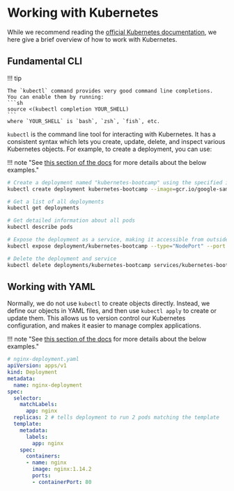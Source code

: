 # Working with Kubernetes

While we recommend reading the [official Kubernetes documentation](https://kubernetes.io/docs/tutorials/kubernetes-basics/), we here give a brief overview of how to work with Kubernetes.

## Fundamental CLI

!!! tip

    The `kubectl` command provides very good command line completions.
    You can enable them by running:
    ```sh
    source <(kubectl completion YOUR_SHELL)
    ```
    where `YOUR_SHELL` is `bash`, `zsh`, `fish`, etc.

`kubectl` is the command line tool for interacting with Kubernetes.
It has a consistent syntax which lets you create, update, delete, and inspect various Kubernetes objects.
For example, to create a deployment, you can use:

!!! note "See [this section of the docs](https://kubernetes.io/docs/tutorials/kubernetes-basics/) for more details about the below examples."

```sh
# Create a deployment named "kubernetes-bootcamp" using the specified image
kubectl create deployment kubernetes-bootcamp --image=gcr.io/google-samples/kubernetes-bootcamp:v1

# Get a list of all deployments
kubectl get deployments

# Get detailed information about all pods
kubectl describe pods

# Expose the deployment as a service, making it accessible from outside the cluster
kubectl expose deployment/kubernetes-bootcamp --type="NodePort" --port 8080

# Delete the deployment and service
kubectl delete deployments/kubernetes-bootcamp services/kubernetes-bootcamp
```

## Working with YAML


Normally, we do not use `kubectl` to create objects directly.
Instead, we define our objects in YAML files, and then use `kubectl apply` to create or update them.
This allows us to version control our Kubernetes configuration, and makes it easier to manage complex applications.

!!! note "See [this section of the docs](https://kubernetes.io/docs/tasks/run-application/run-stateless-application-deployment/) for more details about the below examples."

```yaml
# nginx-deployment.yaml
apiVersion: apps/v1
kind: Deployment
metadata:
  name: nginx-deployment
spec:
  selector:
    matchLabels:
      app: nginx
  replicas: 2 # tells deployment to run 2 pods matching the template
  template:
    metadata:
      labels:
        app: nginx
    spec:
      containers:
      - name: nginx
        image: nginx:1.14.2
        ports:
        - containerPort: 80
```